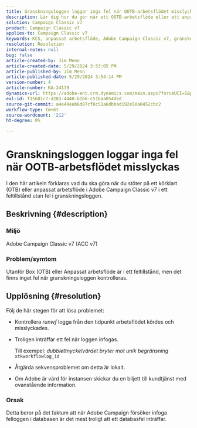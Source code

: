 ```yaml
---
title: Granskningsloggen loggar inga fel när OOTB-arbetsflödet misslyckas
description: Lär dig hur du gör när ett OOTB-arbetsflöde eller ett anpassat arbetsflöde i Adobe Campaign Classic misslyckas, men inga fel hittas i granskningsloggen.
solution: Campaign Classic v7
product: Campaign Classic v7
applies-to: Campaign Classic v7
keywords: KCS, anpassat arbetsflöde, Adobe Campaign Classic v7, granskningslogg, OTB-arbetsflöde, ACC v7
resolution: Resolution
internal-notes: null
bug: false
article-created-by: Jim Menn
article-created-date: 5/29/2024 3:53:05 PM
article-published-by: Jim Menn
article-published-date: 5/29/2024 3:54:14 PM
version-number: 4
article-number: KA-24179
dynamics-url: https://adobe-ent.crm.dynamics.com/main.aspx?forceUCI=1&pagetype=entityrecord&etn=knowledgearticle&id=52e8a186-d31d-ef11-840b-6045bd006268
exl-id: f15681c7-d283-4440-b1b6-c51baa054ded
source-git-commit: a4e48eab6d87cf8c51a6dbbad192e50a0452cbc2
workflow-type: tm+mt
source-wordcount: '212'
ht-degree: 0%

---
```


# Granskningsloggen loggar inga fel när OOTB-arbetsflödet misslyckas


I den här artikeln förklaras vad du ska göra när du stöter på ett körklart (OTB) eller anpassat arbetsflöde i Adobe Campaign Classic v7 i ett feltillstånd utan fel i granskningsloggen.

## Beskrivning {#description}


### <b>Miljö</b>

Adobe Campaign Classic v7 (ACC v7)

### <b>Problem/symtom</b>

Utanför Box (OTB) eller Anpassat arbetsflöde är i ett feltillstånd, men det finns inget fel när granskningsloggen kontrolleras.


## Upplösning {#resolution}


Följ de här stegen för att lösa problemet:

- Kontrollera *runwf* logga från den tidpunkt arbetsflödet kördes och misslyckades.
- Troligen inträffar ett fel när loggen infogas.

  Till exempel: *dubblettnyckelvärdet bryter mot unik begränsning* `xtkworkflowlog_id`
- Åtgärda sekvensproblemet om detta är lokalt.
- Om Adobe är värd för instansen skickar du en biljett till kundtjänst med ovanstående information.


### <b>Orsak</b>

Detta beror på det faktum att när Adobe Campaign försöker infoga felloggen i databasen är det mest troligt att ett databasfel inträffar.
